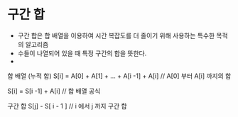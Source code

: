 # 구간 합 
- 구간 합은 합 배열을 이용하여 시간 복잡도를 더 줄이기 위해 사용하는 특수한 목적의 알고리즘 
- 수들이 나열되어 있을 때 특정 구간의 합을 뜻한다. 
- 

합 배열 (누적 합) 
S\[i] = A\[0] + A\[1] + ... + A\[i -1] + A\[i] // A\[0] 부터 A\[i] 까지의 합

S\[i] = S\[i -1] + A\[i]   // 합 배열 공식 

구간 합 
S\[j] - S\[ i - 1 ]     // i 에서 j 까지 구간 합 